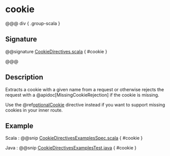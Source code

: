 # cookie

@@@ div { .group-scala }

## Signature

@@signature [CookieDirectives.scala](/pekko-http/src/main/scala/akka/http/scaladsl/server/directives/CookieDirectives.scala) { #cookie }

@@@

## Description

Extracts a cookie with a given name from a request or otherwise rejects the request with a @apidoc[MissingCookieRejection] if
the cookie is missing.

Use the @ref[optionalCookie](optionalCookie.md) directive instead if you want to support missing cookies in your inner route.

## Example

Scala
:  @@snip [CookieDirectivesExamplesSpec.scala](/docs/src/test/scala/docs/http/scaladsl/server/directives/CookieDirectivesExamplesSpec.scala) { #cookie }

Java
:  @@snip [CookieDirectivesExamplesTest.java](/docs/src/test/java/docs/http/javadsl/server/directives/CookieDirectivesExamplesTest.java) { #cookie }
